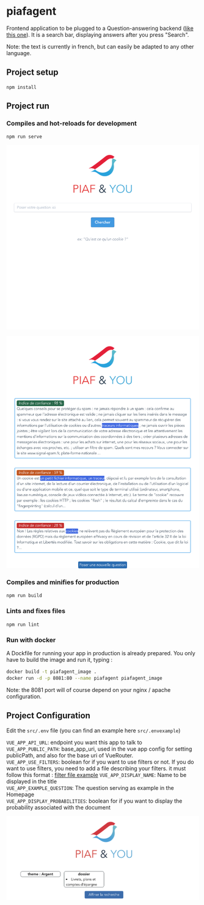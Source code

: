 # piafagent

Frontend application to be plugged to a Question-answering backend ([like this one](https://github.com/deepset-ai/haystack)). It is a search bar, displaying  answers after you press "Search".  

Note: the text is currently in french, but can easily be adapted to any other language.  

## Project setup
```
npm install
```

## Project run

### Compiles and hot-reloads for development
```
npm run serve
```

![search](/public/search_bar.png)

![answers](/public/answers.png)

### Compiles and minifies for production
```
npm run build
```

### Lints and fixes files
```
npm run lint
```

### Run with docker
A Dockfile for running your app in production is already prepared.
You only have to build the image and run it, typing :

```bash
docker build -t piafagent_image .
docker run -d -p 8081:80 --name piafagent piafagent_image
```

Note: the 8081 port will of course depend on your nginx / apache configuration.

## Project Configuration

Edit the `src/.env` file (you can find an example here `src/.envexample`)

`VUE_APP_API_URL`: endpoint you want this app to talk to  
`VUE_APP_PUBLIC_PATH`: base_app_uri, used in the vue app config for setting publicPath, and also for the base uri of VueRouter.  
`VUE_APP_USE_FILTERS`: boolean for if you want to use filters or not. If you do want to use filters, you need to add a file describing your filters. it must follow this format : [filter file example](/filters.json)
`VUE_APP_DISPLAY_NAME`: Name to be displayed in the title   
`VUE_APP_EXAMPLE_QUESTION`: The question serving as example in the Homepage  
`VUE_APP_DISPLAY_PROBABILITIES`: boolean for if you want to display the probability associated with the document

![search](/public/filters.png)
